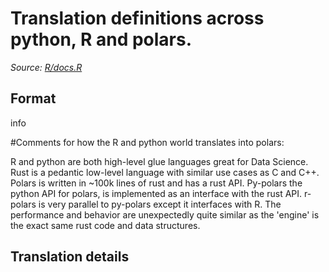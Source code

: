 # Translation definitions across python, R and polars.

*Source: [R/docs.R](https://github.com/pola-rs/r-polars/tree/main/R/docs.R)*

## Format

info

#Comments for how the R and python world translates into polars:

R and python are both high-level glue languages great for Data Science. Rust is a pedantic low-level language with similar use cases as C and C++. Polars is written in ~100k lines of rust and has a rust API. Py-polars the python API for polars, is implemented as an interface with the rust API. r-polars is very parallel to py-polars except it interfaces with R. The performance and behavior are unexpectedly quite similar as the 'engine' is the exact same rust code and data structures.

## Translation details